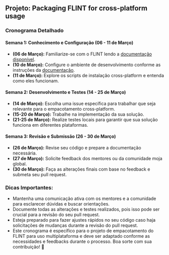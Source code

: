 ## Projeto: Packaging FLINT for cross-platform usage

### Cronograma Detalhado

#### Semana 1: Conhecimento e Configuração (06 - 11 de Março)

- **(06 de Março):** Familiarize-se com o FLINT lendo a [documentação disponível](https://docs.moja.global/en/master/index.html).
- **(10 de Março):** Configure o ambiente de desenvolvimento conforme as instruções da [documentação](https://docs.moja.global/en/master/FLINT/FLINTDevelopmentSetup/index.html).
- **(11 de Março):** Explore os scripts de instalação cross-platform e entenda como eles funcionam.

#### Semana 2: Desenvolvimento e Testes (14 - 25 de Março)

- **(14 de Março):** Escolha uma issue específica para trabalhar que seja relevante para o empacotamento cross-platform.
- **(15-20 de Março):** Trabalhe na implementação da sua solução.
- **(21-25 de Março):** Realize testes locais para garantir que sua solução funciona em diferentes plataformas.

#### Semana 3: Revisão e Submissão (26 - 30 de Março)

- **(26 de Março):** Revise seu código e prepare a documentação necessária.
- **(27 de Março):** Solicite feedback dos mentores ou da comunidade moja global.
- **(30 de Março):** Faça as alterações finais com base no feedback e submeta seu pull request.

### Dicas Importantes:

- Mantenha uma comunicação ativa com os mentores e a comunidade para esclarecer dúvidas e buscar orientações.
- Documente todas as alterações e testes realizados, pois isso pode ser crucial para a revisão do seu pull request.
- Esteja preparado para fazer ajustes rápidos no seu código caso haja solicitações de mudanças durante a revisão do pull request.
- Este cronograma é específico para o projeto de empacotamento do FLINT para uso multiplataforma e deve ser adaptado conforme as necessidades e feedbacks durante o processo. Boa sorte com sua contribuição! 🚀
